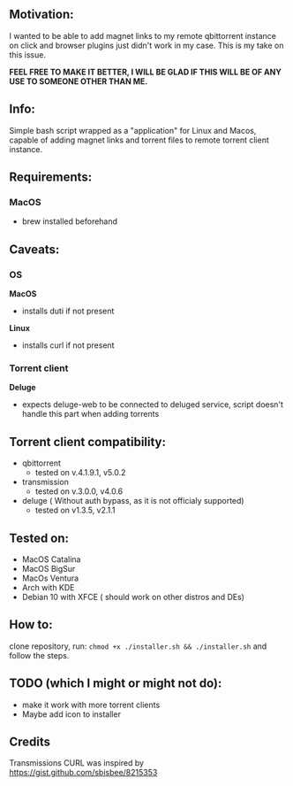 ## Motivation:

I wanted to be able to add magnet links to my remote qbittorrent instance on click and browser plugins just didn't work in my case.
This is my take on this issue.

**FEEL FREE TO MAKE IT BETTER, I WILL BE GLAD IF THIS WILL BE OF ANY USE TO SOMEONE OTHER THAN ME.**

## Info:

Simple bash script wrapped as a "application" for Linux and Macos, capable of adding magnet links and torrent files to remote torrent client instance.

## Requirements:

### MacOS

- brew installed beforehand

## Caveats:

### OS

**MacOS**

- installs duti if not present

**Linux**

- installs curl if not present

### Torrent client

**Deluge**

- expects deluge-web to be connected to deluged service, script doesn't handle this part when adding torrents

## Torrent client compatibility:

- qbittorrent
  - tested on v.4.1.9.1, v5.0.2
- transmission
  - tested on v.3.0.0, v4.0.6
- deluge ( Without auth bypass, as it is not officialy supported)
  - tested on v1.3.5, v2.1.1

## Tested on:

- MacOS Catalina
- MacOS BigSur
- MacOs Ventura
- Arch with KDE
- Debian 10 with XFCE ( should work on other distros and DEs)

## How to:

clone repository, run:
`chmod +x ./installer.sh && ./installer.sh`
and follow the steps.

## TODO (which I might or might not do):

- make it work with more torrent clients
- Maybe add icon to installer

## Credits

Transmissions CURL was inspired by https://gist.github.com/sbisbee/8215353
